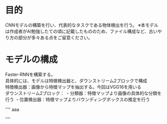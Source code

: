 # 目的
CNNモデルの構築を行い、代表的なタスクである物体検出を行う。
※本モデルは作成者がAI勉強したての頃に記載したもののため、ファイル構成など、古いやり方の部分が多々ある点をご留意ください。

# モデルの構成
Faster-RNNを構築する。<br>
具体的には、モデルは特徴検出器と、ダウンストリーム2ブロックで構成<br>
特徴検出器：画像から特徴マップを抽出する。今回はVGG16を用いる<br>
ダウンストリーム2ブロック：
・分類器：特徴マップより画像の具体的な分類を行う
・位置検出器：特徴マップよりバウンディングボックスの推定を行う

''''
aaa

''''

